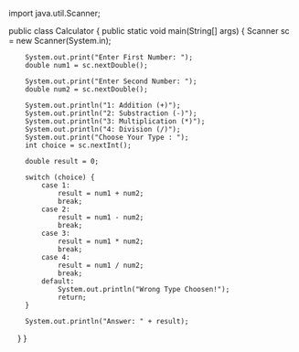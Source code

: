 import java.util.Scanner;

public class Calculator {
    public static void main(String[] args) {
        Scanner sc = new Scanner(System.in);

        System.out.print("Enter First Number: ");
        double num1 = sc.nextDouble();

        System.out.print("Enter Second Number: ");
        double num2 = sc.nextDouble();

        System.out.println("1: Addition (+)");
        System.out.println("2: Substraction (-)");
        System.out.println("3: Multiplication (*)");
        System.out.println("4: Division (/)");
        System.out.print("Choose Your Type : ");
        int choice = sc.nextInt();

        double result = 0;

        switch (choice) {
            case 1:
                result = num1 + num2;
                break;
            case 2:
                result = num1 - num2;
                break;
            case 3:
                result = num1 * num2;
                break;
            case 4:
                result = num1 / num2;
                break;
            default:
                System.out.println("Wrong Type Choosen!");
                return;
        }

        System.out.println("Answer: " + result);
    }
}
